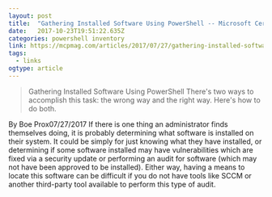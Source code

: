 ```yaml
---
layout: post 
title:  "Gathering Installed Software Using PowerShell -- Microsoft Certified Professional Magazine Online" 
date:   2017-10-23T19:51:22.635Z 
categories: powershell inventory
link: https://mcpmag.com/articles/2017/07/27/gathering-installed-software-using-powershell.aspx 
tags:
  - links
ogtype: article 
---
```


> Gathering Installed Software Using PowerShell
There's two ways to accomplish this task: the wrong way and the right way. Here's how to do both.

By Boe Prox07/27/2017
If there is one thing an administrator finds themselves doing, it is probably determining what software is installed on their system. It could be simply for just knowing what they have installed, or determining if some software installed may have vulnerabilities which are fixed via a security update or performing an audit for software (which may not have been approved to be installed). Either way, having a means to locate this software can be difficult if you do not have tools like SCCM or another third-party tool available to perform this type of audit.